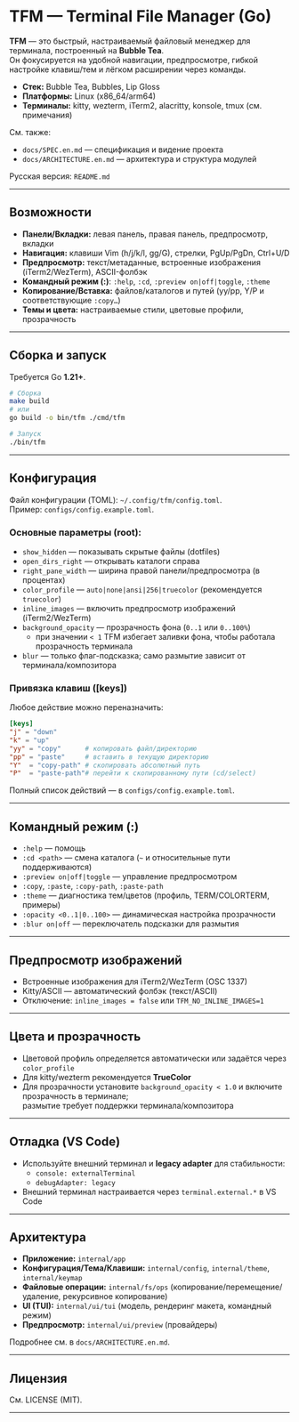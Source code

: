 # TFM — Terminal File Manager (Go)

**TFM** — это быстрый, настраиваемый файловый менеджер для терминала, построенный на **Bubble Tea**.  
Он фокусируется на удобной навигации, предпросмотре, гибкой настройке клавиш/тем и лёгком расширении через команды.  

- **Стек:** Bubble Tea, Bubbles, Lip Gloss  
- **Платформы:** Linux (x86_64/arm64)  
- **Терминалы:** kitty, wezterm, iTerm2, alacritty, konsole, tmux (см. примечания)  

См. также:  
- `docs/SPEC.en.md` — спецификация и видение проекта  
- `docs/ARCHITECTURE.en.md` — архитектура и структура модулей  

Русская версия: `README.md`

---

## Возможности
- **Панели/Вкладки:** левая панель, правая панель, предпросмотр, вкладки  
- **Навигация:** клавиши Vim (h/j/k/l, gg/G), стрелки, PgUp/PgDn, Ctrl+U/D  
- **Предпросмотр:** текст/метаданные, встроенные изображения (iTerm2/WezTerm), ASCII-фолбэк  
- **Командный режим (:)**: `:help`, `:cd`, `:preview on|off|toggle`, `:theme`  
- **Копирование/Вставка:** файлов/каталогов и путей (yy/pp, Y/P и соответствующие `:copy…`)  
- **Темы и цвета:** настраиваемые стили, цветовые профили, прозрачность  

---

## Сборка и запуск
Требуется Go **1.21+**.

```bash
# Сборка
make build
# или
go build -o bin/tfm ./cmd/tfm

# Запуск
./bin/tfm
```

---

## Конфигурация
Файл конфигурации (TOML): `~/.config/tfm/config.toml`.  
Пример: `configs/config.example.toml`.

### Основные параметры (root):
- `show_hidden` — показывать скрытые файлы (dotfiles)  
- `open_dirs_right` — открывать каталоги справа  
- `right_pane_width` — ширина правой панели/предпросмотра (в процентах)  
- `color_profile` — `auto|none|ansi|256|truecolor` (рекомендуется `truecolor`)  
- `inline_images` — включить предпросмотр изображений (iTerm2/WezTerm)  
- `background_opacity` — прозрачность фона (`0..1` или `0..100%`)  
  - при значении `< 1` TFM избегает заливки фона, чтобы работала прозрачность терминала  
- `blur` — только флаг-подсказка; само размытие зависит от терминала/композитора  

### Привязка клавиш ([keys])
Любое действие можно переназначить:  

```toml
[keys]
"j" = "down"
"k" = "up"
"yy" = "copy"      # копировать файл/директорию
"pp" = "paste"     # вставить в текущую директорию
"Y"  = "copy-path" # скопировать абсолютный путь
"P"  = "paste-path"# перейти к скопированному пути (cd/select)
```

Полный список действий — в `configs/config.example.toml`.

---

## Командный режим (:)
- `:help` — помощь  
- `:cd <path>` — смена каталога (`~` и относительные пути поддерживаются)  
- `:preview on|off|toggle` — управление предпросмотром  
- `:copy`, `:paste`, `:copy-path`, `:paste-path`  
- `:theme` — диагностика тем/цветов (профиль, TERM/COLORTERM, примеры)  
- `:opacity <0..1|0..100>` — динамическая настройка прозрачности  
- `:blur on|off` — переключатель подсказки для размытия  

---

## Предпросмотр изображений
- Встроенные изображения для iTerm2/WezTerm (OSC 1337)  
- Kitty/ASCII — автоматический фолбэк (текст/ASCII)  
- Отключение: `inline_images = false` или `TFM_NO_INLINE_IMAGES=1`  

---

## Цвета и прозрачность
- Цветовой профиль определяется автоматически или задаётся через `color_profile`  
- Для kitty/wezterm рекомендуется **TrueColor**  
- Для прозрачности установите `background_opacity < 1.0` и включите прозрачность в терминале;  
  размытие требует поддержки терминала/композитора  

---

## Отладка (VS Code)
- Используйте внешний терминал и **legacy adapter** для стабильности:  
  - `console: externalTerminal`  
  - `debugAdapter: legacy`  
- Внешний терминал настраивается через `terminal.external.*` в VS Code  

---

## Архитектура
- **Приложение:** `internal/app`  
- **Конфигурация/Тема/Клавиши:** `internal/config`, `internal/theme`, `internal/keymap`  
- **Файловые операции:** `internal/fs/ops` (копирование/перемещение/удаление, рекурсивное копирование)  
- **UI (TUI):** `internal/ui/tui` (модель, рендеринг макета, командный режим)  
- **Предпросмотр:** `internal/ui/preview` (провайдеры)  

Подробнее см. в `docs/ARCHITECTURE.en.md`.

---

## Лицензия
См. LICENSE (MIT).

---

